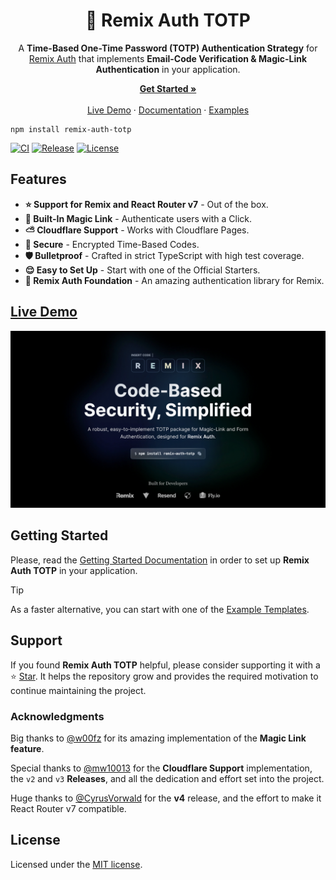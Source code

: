 <h1 align="center">
  📧 Remix Auth TOTP
</h1>

<div align="center">
  <p>
    A <strong>Time-Based One-Time Password (TOTP) Authentication Strategy</strong> for <a href="https://github.com/sergiodxa/remix-auth">Remix Auth</a> that implements <strong>Email-Code Verification & Magic-Link Authentication</strong> in your application.
  </p>
</div>

<div align="center">
  <p>
    <a href="https://github.com/dev-xo/remix-auth-totp/tree/main/docs#getting-started"><strong>Get Started »</strong></a>
    <br/><br/>
    <a href="https://totp.fly.dev">Live Demo</a>
    ·
    <a href="https://github.com/dev-xo/remix-auth-totp/tree/main/docs">Documentation</a>
    ·
    <a href="https://github.com/dev-xo/remix-auth-totp/blob/main/docs/examples.md">Examples</a>
  </p>
</div>

```
npm install remix-auth-totp
```

[![CI](https://img.shields.io/github/actions/workflow/status/dev-xo/remix-auth-totp/main.yml?label=Build)](https://github.com/dev-xo/remix-auth-totp/actions/workflows/main.yml)
[![Release](https://img.shields.io/npm/v/remix-auth-totp.svg?&label=Release)](https://www.npmjs.com/package/remix-auth-totp)
[![License](https://img.shields.io/badge/License-MIT-brightgreen.svg)](https://github.com/dev-xo/remix-auth-totp/blob/main/LICENSE)

## Features

- **⭐ Support for Remix and React Router v7** - Out of the box.
- **📧 Built-In Magic Link** - Authenticate users with a Click.
- **⛅ Cloudflare Support** - Works with Cloudflare Pages.
- **🔐 Secure** - Encrypted Time-Based Codes.
- **🛡 Bulletproof** - Crafted in strict TypeScript with high test coverage.
- **😌 Easy to Set Up** - Start with one of the Official Starters.
- **🚀 Remix Auth Foundation** - An amazing authentication library for Remix.

## [Live Demo](https://totp.fly.dev)

[![Remix Auth TOTP](https://raw.githubusercontent.com/dev-xo/dev-xo/main/remix-auth-totp/demo-thumbnail.png)](https://totp.fly.dev)

## Getting Started

Please, read the [Getting Started Documentation](https://github.com/dev-xo/remix-auth-totp/tree/main/docs#remix-auth-totp-documentation) in order to set up **Remix Auth TOTP** in your application.

> [!TIP]
> As a faster alternative, you can start with one of the [Example Templates](https://github.com/dev-xo/remix-auth-totp/blob/main/docs/examples.md).

## Support

If you found **Remix Auth TOTP** helpful, please consider supporting it with a ⭐ [Star](https://github.com/dev-xo/remix-auth-totp). It helps the repository grow and provides the required motivation to continue maintaining the project.

### Acknowledgments

Big thanks to [@w00fz](https://github.com/w00fz) for its amazing implementation of the **Magic Link feature**.

Special thanks to [@mw10013](https://github.com/mw10013) for the **Cloudflare Support** implementation, the `v2` and `v3` **Releases**, and all the dedication and effort set into the project.

Huge thanks to [@CyrusVorwald](https://github.com/CyrusVorwald) for the **v4** release, and the effort to make it React Router v7 compatible.

## License

Licensed under the [MIT license](https://github.com/dev-xo/remix-auth-totp/blob/main/LICENSE).
